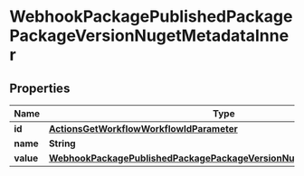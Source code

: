 

# WebhookPackagePublishedPackagePackageVersionNugetMetadataInner


## Properties

| Name | Type | Description | Notes |
|------------ | ------------- | ------------- | -------------|
|**id** | [**ActionsGetWorkflowWorkflowIdParameter**](ActionsGetWorkflowWorkflowIdParameter.md) |  |  [optional] |
|**name** | **String** |  |  [optional] |
|**value** | [**WebhookPackagePublishedPackagePackageVersionNugetMetadataInnerValue**](WebhookPackagePublishedPackagePackageVersionNugetMetadataInnerValue.md) |  |  [optional] |




